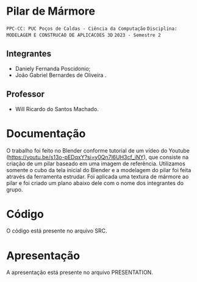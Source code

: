 # Pilar de Mármore

`PPC-CC: PUC Poços de Caldas - Ciência da Computação`
`Disciplina: MODELAGEM E CONSTRUCAO DE APLICACOES 3D`
`2023 - Semestre 2`

## Integrantes

- Daniely Fernanda Poscidonio;
- João Gabriel Bernardes de Oliveira .

## Professor

- Will Ricardo do Santos Machado.

# Documentação

O trabalho foi feito no Blender conforme tutorial de um vídeo do Youtube (https://youtu.be/s13o-pEDqxY?si=y0Qn7l6UH3cf_iNY), 
que consiste na criação de um pilar baseado em uma imagem de referência. Utilizamos somente o cubo da tela inicial do Blender e a modelagem do pilar foi feita através da ferramenta estrudar. Foi aplicada uma textura de mármore ao pilar e foi criado um plano abaixo dele com o nome dos integrantes do grupo. 

# Código

O código está presente no arquivo SRC.


# Apresentação

A apresentação está presente no arquivo PRESENTATION.
